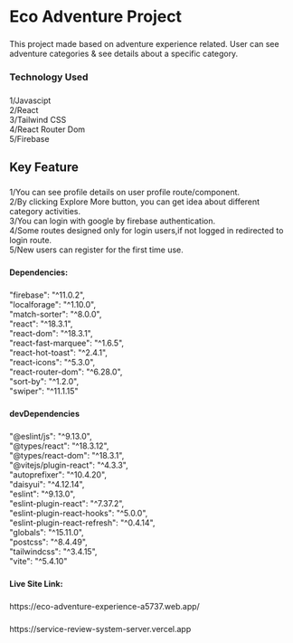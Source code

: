 <h1 align="left">Eco Adventure Project</h1>

###

<p align="left">This project made based on adventure experience related. User can see adventure categories & see details about a specific category.</p>

###

<h3 align="left">Technology Used</h3>

###

<p align="left">1/Javascipt<br>2/React<br>3/Tailwind CSS<br>4/React Router Dom<br>5/Firebase</p>

###

<h2 align="left">Key Feature</h2>

###

<p align="left">1/You can see profile details on user profile route/component. <br>2/By clicking Explore More button, you can get idea about different category activities. <br>3/You can login with google by firebase authentication. <br>4/Some routes designed only for login users,if not logged in redirected to login route. <br>5/New users can register for the first time use.</p>

###

<h4 align="left">Dependencies:</h4>

###

<p align="left">"firebase": "^11.0.2",<br>    "localforage": "^1.10.0",<br>    "match-sorter": "^8.0.0",<br>    "react": "^18.3.1",<br>    "react-dom": "^18.3.1",<br>    "react-fast-marquee": "^1.6.5",<br>    "react-hot-toast": "^2.4.1",<br>    "react-icons": "^5.3.0",<br>    "react-router-dom": "^6.28.0",<br>    "sort-by": "^1.2.0",<br>    "swiper": "^11.1.15"</p>

###

<h4 align="left">devDependencies</h4>

###

<p align="left">"@eslint/js": "^9.13.0",<br>    "@types/react": "^18.3.12",<br>    "@types/react-dom": "^18.3.1",<br>    "@vitejs/plugin-react": "^4.3.3",<br>    "autoprefixer": "^10.4.20",<br>    "daisyui": "^4.12.14",<br>    "eslint": "^9.13.0",<br>    "eslint-plugin-react": "^7.37.2",<br>    "eslint-plugin-react-hooks": "^5.0.0",<br>    "eslint-plugin-react-refresh": "^0.4.14",<br>    "globals": "^15.11.0",<br>    "postcss": "^8.4.49",<br>    "tailwindcss": "^3.4.15",<br>    "vite": "^5.4.10"</p>

###

<h4 align="left">Live Site Link:</h4>

###

<p align="left">https://eco-adventure-experience-a5737.web.app/</p>

###

<p align="left">https://service-review-system-server.vercel.app</p>

###
